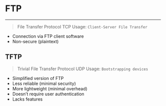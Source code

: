 # FTP
___
> File Transfer Protocol
> TCP
> Usage: `Client-Server File Transfer`
- Connection via FTP client software 
- Non-secure (plaintext)
## TFTP
> Trivial File Transfer Protocol
> UDP
> Usage: `Bootstrapping devices`
- Simplified version of FTP
- Less reliable (minimal security)
- More lightweight (minimal overhead)
- Doesn’t require user authentication
- Lacks features